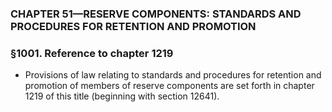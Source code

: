 ### **CHAPTER 51—RESERVE COMPONENTS: STANDARDS AND PROCEDURES FOR RETENTION AND PROMOTION**

### §1001. Reference to chapter 1219
* Provisions of law relating to standards and procedures for retention and promotion of members of reserve components are set forth in chapter 1219 of this title (beginning with section 12641).